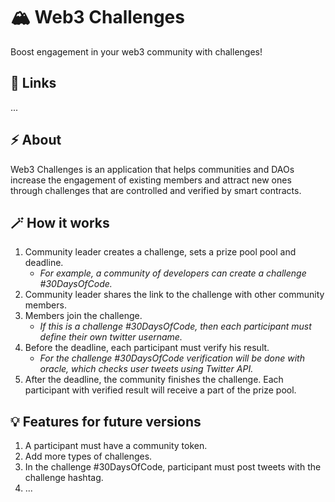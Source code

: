 # 🏔️ Web3 Challenges

Boost engagement in your web3 community with challenges!

## 🔗 Links

...

## ⚡ About

Web3 Challenges is an application that helps communities and DAOs increase the engagement of existing members and attract new ones through challenges that are controlled and verified by smart contracts.

## 🪄 How it works

1. Community leader creates a challenge, sets a prize pool pool and deadline.
    - *For example, a community of developers can create a challenge #30DaysOfCode.*
2. Community leader shares the link to the challenge with other community members.
3. Members join the challenge. 
    - *If this is a challenge #30DaysOfCode, then each participant must define their own twitter username.*
4. Before the deadline, each participant must verify his result.
    - *For the challenge #30DaysOfCode verification will be done with oracle, which checks user tweets using Twitter API.*
5. After the deadline, the community finishes the challenge. Each participant with verified result will receive a part of the prize pool.

## 💡 Features for future versions 

1. A participant must have a community token.
2. Add more types of challenges.
3. In the challenge #30DaysOfCode, participant must post tweets with the challenge hashtag.
4. ...